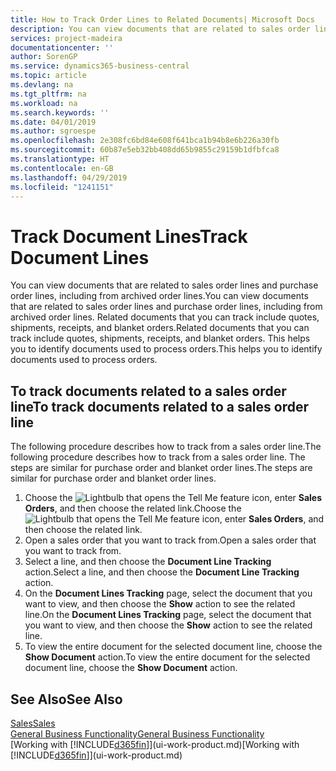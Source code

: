 ```yaml
---
title: How to Track Order Lines to Related Documents| Microsoft Docs
description: You can view documents that are related to sales order lines and purchase order lines, including from archived order lines. Related documents that you can track include quotes, shipments, receipts, and blanket orders. This helps you to identify documents used to process orders.
services: project-madeira
documentationcenter: ''
author: SorenGP
ms.service: dynamics365-business-central
ms.topic: article
ms.devlang: na
ms.tgt_pltfrm: na
ms.workload: na
ms.search.keywords: ''
ms.date: 04/01/2019
ms.author: sgroespe
ms.openlocfilehash: 2e308fc6bd84e608f641bca1b94b8e6b226a30fb
ms.sourcegitcommit: 60b87e5eb32bb408dd65b9855c29159b1dfbfca8
ms.translationtype: HT
ms.contentlocale: en-GB
ms.lasthandoff: 04/29/2019
ms.locfileid: "1241151"
---
```

# <a name="track-document-lines"></a><span data-ttu-id="b33f3-105">Track Document Lines</span><span class="sxs-lookup"><span data-stu-id="b33f3-105">Track Document Lines</span></span>
<span data-ttu-id="b33f3-106">You can view documents that are related to sales order lines and purchase order lines, including from archived order lines.</span><span class="sxs-lookup"><span data-stu-id="b33f3-106">You can view documents that are related to sales order lines and purchase order lines, including from archived order lines.</span></span> <span data-ttu-id="b33f3-107">Related documents that you can track include quotes, shipments, receipts, and blanket orders.</span><span class="sxs-lookup"><span data-stu-id="b33f3-107">Related documents that you can track include quotes, shipments, receipts, and blanket orders.</span></span> <span data-ttu-id="b33f3-108">This helps you to identify documents used to process orders.</span><span class="sxs-lookup"><span data-stu-id="b33f3-108">This helps you to identify documents used to process orders.</span></span>  

## <a name="to-track-documents-related-to-a-sales-order-line"></a><span data-ttu-id="b33f3-109">To track documents related to a sales order line</span><span class="sxs-lookup"><span data-stu-id="b33f3-109">To track documents related to a sales order line</span></span>
<span data-ttu-id="b33f3-110">The following procedure describes how to track from a sales order line.</span><span class="sxs-lookup"><span data-stu-id="b33f3-110">The following procedure describes how to track from a sales order line.</span></span> <span data-ttu-id="b33f3-111">The steps are similar for purchase order and blanket order lines.</span><span class="sxs-lookup"><span data-stu-id="b33f3-111">The steps are similar for purchase order and blanket order lines.</span></span>

1.  <span data-ttu-id="b33f3-112">Choose the ![Lightbulb that opens the Tell Me feature](media/ui-search/search_small.png "Tell me what you want to do") icon, enter **Sales Orders**, and then choose the related link.</span><span class="sxs-lookup"><span data-stu-id="b33f3-112">Choose the ![Lightbulb that opens the Tell Me feature](media/ui-search/search_small.png "Tell me what you want to do") icon, enter **Sales Orders**, and then choose the related link.</span></span>  
2.  <span data-ttu-id="b33f3-113">Open a sales order that you want to track from.</span><span class="sxs-lookup"><span data-stu-id="b33f3-113">Open a sales order that you want to track from.</span></span>  
3.  <span data-ttu-id="b33f3-114">Select a line, and then choose the **Document Line Tracking** action.</span><span class="sxs-lookup"><span data-stu-id="b33f3-114">Select a line, and then choose the **Document Line Tracking** action.</span></span>
4. <span data-ttu-id="b33f3-115">On the **Document Lines Tracking** page, select the document that you want to view, and then choose the **Show** action to see the related line.</span><span class="sxs-lookup"><span data-stu-id="b33f3-115">On the **Document Lines Tracking** page, select the document that you want to view, and then choose the **Show** action to see the related line.</span></span>
5. <span data-ttu-id="b33f3-116">To view the entire document for the selected document line, choose the **Show Document** action.</span><span class="sxs-lookup"><span data-stu-id="b33f3-116">To view the entire document for the selected document line, choose the **Show Document** action.</span></span>

## <a name="see-also"></a><span data-ttu-id="b33f3-117">See Also</span><span class="sxs-lookup"><span data-stu-id="b33f3-117">See Also</span></span>
[<span data-ttu-id="b33f3-118">Sales</span><span class="sxs-lookup"><span data-stu-id="b33f3-118">Sales</span></span>](sales-manage-sales.md)  
[<span data-ttu-id="b33f3-119">General Business Functionality</span><span class="sxs-lookup"><span data-stu-id="b33f3-119">General Business Functionality</span></span>](ui-across-business-areas.md)  
<span data-ttu-id="b33f3-120">[Working with [!INCLUDE[d365fin](includes/d365fin_md.md)]](ui-work-product.md)</span><span class="sxs-lookup"><span data-stu-id="b33f3-120">[Working with [!INCLUDE[d365fin](includes/d365fin_md.md)]](ui-work-product.md)</span></span>
